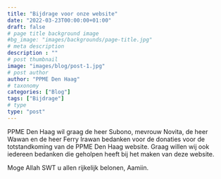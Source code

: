 ```yaml
---
title: "Bijdrage voor onze website"
date: "2022-03-23T00:00:00+01:00"
draft: false
# page title background image
#bg_image: "images/backgrounds/page-title.jpg"
# meta description
description : ""
# post thumbnail
image: "images/blog/post-1.jpg"
# post author
author: "PPME Den Haag"
# taxonomy
categories: ["Blog"]
tags: ["Bijdrage"]
# type
type: "post"
---
```


PPME Den Haag wil graag de heer Subono, mevrouw Novita, de heer Wawan en de heer Ferry Irawan bedanken voor de donaties voor de totstandkoming van de PPME Den Haag website. Graag willen wij ook iedereen bedanken die geholpen heeft bij het maken van deze website.

Moge Allah SWT u allen rijkelijk belonen, Aamiin.